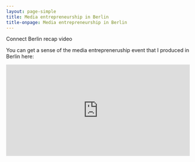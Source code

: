 ```yaml
---
layout: page-simple
title: Media entrepreneurship in Berlin 
title-onpage: Media entrepreneurship in Berlin 
---
```

<p class="lead">Connect Berlin recap video</p>

<p>You can get a sense of the media entrepreneruship event that I produced in Berlin here:</p>

<iframe width="500" height="250" src="https://www.youtube.com/embed/84DcX3YrtJM?rel=0" frameborder="0" allow="autoplay; encrypted-media" allowfullscreen></iframe>
